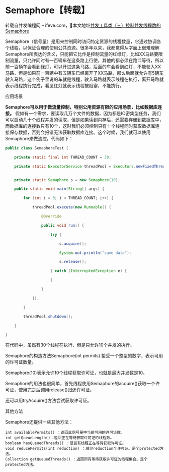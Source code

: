 # Semaphore【转载】
转载自并发编程网 – ifeve.com，本文地址[并发工具类（三）控制并发线程数的Semaphore](http://ifeve.com/concurrency-semaphore/)

Semaphore（信号量）是用来控制同时访问特定资源的线程数量，它通过协调各个线程，以保证合理的使用公共资源。很多年以来，我都觉得从字面上很难理解Semaphore所表达的含义，只能把它比作是控制流量的红绿灯，比如XX马路要限制流量，只允许同时有一百辆车在这条路上行使，其他的都必须在路口等待，所以前一百辆车会看到绿灯，可以开进这条马路，后面的车会看到红灯，不能驶入XX马路，但是如果前一百辆中有五辆车已经离开了XX马路，那么后面就允许有5辆车驶入马路，这个例子里说的车就是线程，驶入马路就表示线程在执行，离开马路就表示线程执行完成，看见红灯就表示线程被阻塞，不能执行。

应用场景

**Semaphore可以用于做流量控制，特别公用资源有限的应用场景，比如数据库连接。** 假如有一个需求，要读取几万个文件的数据，因为都是IO密集型任务，我们可以启动几十个线程并发的读取，但是如果读到内存后，还需要存储到数据库中，而数据库的连接数只有10个，这时我们必须控制只有十个线程同时获取数据库连接保存数据，否则会报错无法获取数据库连接。这个时候，我们就可以使用Semaphore来做流控，代码如下：

```java
public class SemaphoreTest {

    private static final int THREAD_COUNT = 30;

    private static ExecutorService threadPool = Executors.newFixedThreadPool(THREAD_COUNT);


    private static Semaphore s = new Semaphore(10);

    public static void main(String[] args) {

        for (int i = 0; i < THREAD_COUNT; i++) {

            threadPool.execute(new Runnable() {

                @Override

                public void run() {

                    try {

                        s.acquire();

                        System.out.println("save data");

                        s.release();

                    } catch (InterruptedException e) {

                    }

                }

            });

        }

        threadPool.shutdown();

    }

}
```
在代码中，虽然有30个线程在执行，但是只允许10个并发的执行。

Semaphore的构造方法Semaphore(int permits) 接受一个整型的数字，表示可用的许可证数量。

Semaphore(10)表示允许10个线程获取许可证，也就是最大并发数是10。

Semaphore的用法也很简单，首先线程使用Semaphore的acquire()获取一个许可证，使用完之后调用release()归还许可证。

还可以用tryAcquire()方法尝试获取许可证。

其他方法

Semaphore还提供一些其他方法：
```
int availablePermits() ：返回此信号量中当前可用的许可证数。
int getQueueLength()：返回正在等待获取许可证的线程数。
boolean hasQueuedThreads() ：是否有线程正在等待获取许可证。
void reducePermits(int reduction) ：减少reduction个许可证。是个protected方法。
Collection getQueuedThreads() ：返回所有等待获取许可证的线程集合。是个protected方法。
```
